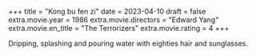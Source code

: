 +++
title = "Kong bu fen zi"
date = 2023-04-10
draft = false
extra.movie.year = 1986
extra.movie.directors = "Edward Yang"
extra.movie.en_title = "The Terrorizers"
extra.movie.rating = 4
+++

Dripping, splashing and pouring water with eighties hair and sunglasses.<!-- more -->

